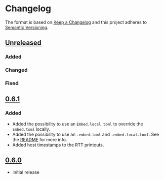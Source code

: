 # Changelog

The format is based on [Keep a Changelog](https://keepachangelog.com/en/1.0.0/)
and this project adheres to [Semantic Versioning](https://semver.org/spec/v2.0.0.html).

## [Unreleased]

### Added

### Changed

### Fixed

## [0.6.1]

### Added

- Added the possibility to use an `Embed.local.toml` to override the `Embed.toml` locally.
- Added the possibility to use an `.embed.toml` and `.embed.local.toml`. See the [README](README.md) for more info.
- Added host timestamps to the RTT printouts.

## [0.6.0]
- Initial release

[Unreleased]: https://github.com/probe-rs/probe-rs/compare/v0.6.1...master
[0.6.1]: https://github.com/probe-rs/probe-rs/releases/tag/v0.6.1
[0.6.0]: https://github.com/probe-rs/probe-rs/releases/tag/v0.6.0